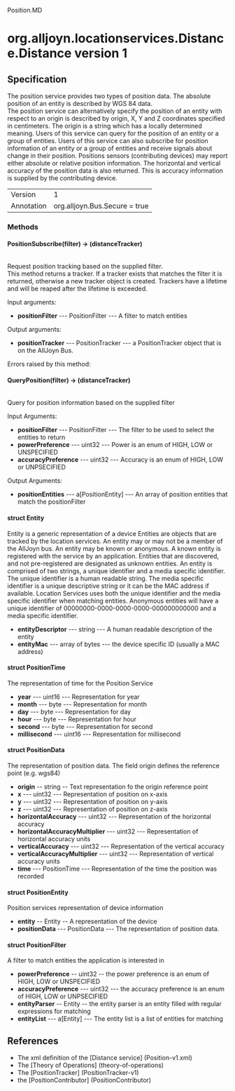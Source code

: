 Position.MD

# org.alljoyn.locationservices.Distance.Distance version 1
## Specification
The position service provides two  types of position data. The absolute position of an entity is described by WGS 84 data.  
The position service can alternatively specify the position of an entity with respect to an origin is described by origin, X, Y and Z coordinates specified in centimeters. 
The origin is a string which has a locally determined meaning. Users of this service can query for the position of an entity or a group of entities. 
Users of this service can also subscribe for position information of an entity or a group of entities and receive signals about change in their position.
Positions sensors (contributing devices) may report either absolute or relative position information.
The horizontal and vertical accuracy of the position data is also returned. This is accuracy information is supplied by the contributing device.

|                       |                                                                       |
|-----------------------|-----------------------------------------------------------------------|
| Version               | 1                                                                     |
| Annotation            | org.alljoyn.Bus.Secure = true                                         |


### Methods

#### PositionSubscribe(filter) -> (distanceTracker)

|                       |                                             |
|-----------------------|---------------------------------------------|


Request position tracking based on the supplied filter.  
This method returns a tracker. 
If a tracker exists that matches the filter it is returned,
otherwise a new tracker object is created.
Trackers have a lifetime and will be reaped after the lifetime is exceeded.

Input arguments:

  * **positionFilter** --- PositionFilter --- A filter to match entities
  

Output arguments:

  * **positionTracker** --- PositionTracker --- a PositionTracker object that is on the AllJoyn Bus.

Errors raised by this method:

#### QueryPosition(filter) -> (distanceTracker)
|                       |                                             |
|-----------------------|---------------------------------------------|

Query for position information based on the supplied filter

Input Arguments:

* **positionFilter** --- PositionFilter --- The filter to be used to select the entities to return 
* **powerPreference** --- uint32 --- Power is an enum of HIGH, LOW or UNSPECIFIED
* **accuracyPreference** --- uint32 --- Accuracy is an enum of HIGH, LOW or UNPSECIFIED

Output Arguments:

* **positionEntities** --- a[PositionEntity] --- An array of position entities that match the positionFilter


#### struct Entity

Entity is a generic representation of a device
Entities are objects that are tracked by the location services.
An entity may or may not be a member of the AllJoyn bus. 
An entity may be known or anonymous. 
A known entity is registered with the service by an application. 
Entities that are discovered, and not pre-registered are designated as unknown entities.
An entity is comprised of two strings, a unique identifier and a media specific identifier. 
The unique identifier is a human readable string.
The media specific identifier is a unique descriptive string or it can be the MAC address if available. 
Location Services uses both the unique identifier and the media specific identifier when matching 
entities. Anonymous entities will have a unique identifier of 00000000-0000-0000-0000-000000000000
and a media specific identifier.

  * **entityDescriptor** --- string --- A human readable description of the entity
  * **entityMac** --- array of bytes --- the device specific ID (usually a MAC address)


#### struct PositionTime

The representation of time for the Position Service

  * **year** --- uint16 --- Representation for year
  * **month** --- byte --- Representation for month
  * **day** --- byte --- Representation for day
  * **hour** --- byte --- Representation for hour
  * **second** --- byte --- Representation for second
  * **millisecond** --- uint16 --- Representation for millisecond



 
#### struct PositionData

The representation of position data. 
The field origin defines the reference point (e.g. wgs84)

  * **origin** -- string -- Text representation fo the origin reference point
  * **x** --- uint32 --- Representation of position on x-axis
  * **y** --- uint32 --- Representation of position on y-axis
  * **z** --- uint32 --- Representation of position on z-axis
  * **horizontalAccuracy** --- uint32 --- Representation of the horizontal accuracy
  * **horizontalAccuracyMultiplier** --- uint32 --- Representation of horizontal accuracy units
  * **verticalAccuracy** --- uint32 --- Representation of the vertical accuracy
  * **verticalAccuracyMultiplier** --- uint32 --- Representation of vertical accuracy units
  * **time** --- PositionTime --- Representation of the time the position was recorded

#### struct PositionEntity

Position services representation of device information

  * **entity** -- Entity -- A representation of the device
  * **positionData** --- PositionData --- The representation of position data.


#### struct PositionFilter

A filter to match entities the application is interested in

  * **powerPreference** -- uint32 -- the power preference is an enum of HIGH, LOW or UNSPECIFIED
  * **accuracyPreference** --- uint32 --- the accuracy preference is an enum of HIGH, LOW or UNPSECIFIED 
  * **entityParser** -- Entity -- the entity parser is an entity filled with regular expressions for matching
  * **entityList** --- a[Entity] --- The entity list is a list of entities for matching 
  
  


## References

  * The xml definition of the [Distance service] (Position-v1.xml)
  * The [Theory of Operations] (theory-of-operations)
  * The [PositionTracker] (PositionTracker-v1)
  * the [PositionContributor] (PositionContributor)
